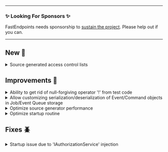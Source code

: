 
---

### ✨ Looking For Sponsors ✨

FastEndpoints needs sponsorship to [sustain the project](https://github.com/FastEndpoints/FastEndpoints/issues/449). Please help out if you can.

---

<!-- <details><summary>title text</summary></details> -->

## New 🎉

<details><summary>Source generated access control lists</summary>

Todo: update doc page and link from here.

</details>

## Improvements 🚀

<details><summary>Ability to get rid of null-forgiving operator '!' from test code</summary>

The `TestResult<TResponse>.Result` property is no longer a nullable property. This change enables us to get rid of the null-forgiving operator `!` from our integration test code.
Existing test code wouldn't have to change. You just don't need to use the `!` to hide the compiler warnings anymore. If/when the value of the property is actually `null`, the tests will 
just fail with a NRE, which is fine in the context of test code.

</details>

<details><summary>Allow customizing serialization/deserialization of Event/Command objects in Job/Event Queue storage</summary>

Todo: update doc page and link from here.
Ref: https://github.com/FastEndpoints/FastEndpoints/issues/480

</details>

<details><summary>Optimize source generator performance</summary>

The type discovery generator is now highly efficient and only generates the source when any of the target types changes or new ones are added.

</details>

<details><summary>Optimize startup routine</summary>

Authorization policy building is moved to the `MapFastEndpoints` stage avoiding the need to iterate the discovered endpoint collection twice. This also avoids any potential race conditions due to different middleware pipeline config/ordering edge cases.

</details>

## Fixes 🪲

<details><summary>Startup issue due to 'IAuthorizationService' injection</summary>

v5.16 had introduced a bug of not being able to inject `IAuthorizationService` into endpoint classes, which has now been fixed.

</details>

<!-- ## Breaking Changes ⚠️ -->
